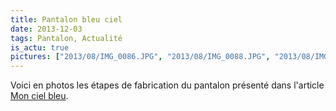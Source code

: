 ```yaml
---
title: Pantalon bleu ciel
date: 2013-12-03
tags: Pantalon, Actualité
is_actu: true
pictures: ["2013/08/IMG_0086.JPG", "2013/08/IMG_0088.JPG", "2013/08/IMG_0131.jpg", "2013/08/IMG_0150.JPG"]
---
```


Voici en photos les étapes de fabrication du pantalon présenté dans l'article <a href="http://no-way.fr/blog/2013-08-23-mon-ciel-bleu/">Mon ciel bleu</a>.